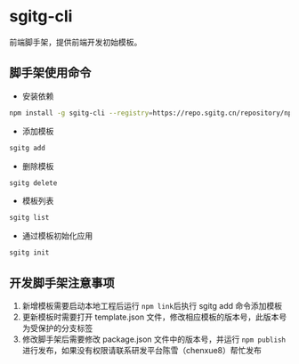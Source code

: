 # sgitg-cli

前端脚手架，提供前端开发初始模板。

## 脚手架使用命令

- 安装依赖

```bash
npm install -g sgitg-cli --registry=https://repo.sgitg.cn/repository/npm-all/
```

- 添加模板

```bash
sgitg add
```

- 删除模板

```bash
sgitg delete
```

- 模板列表

```bash
sgitg list
```

- 通过模板初始化应用

```bash
sgitg init
```

## 开发脚手架注意事项

1. 新增模板需要启动本地工程后运行 `npm link`后执行 sgitg add 命令添加模板
2. 更新模板时需要打开 template.json 文件，修改相应模板的版本号，此版本号为受保护的分支标签
3. 修改脚手架后需要修改 package.json 文件中的版本号，并运行 `npm publish` 进行发布，如果没有权限请联系研发平台陈雪（chenxue8）帮忙发布
